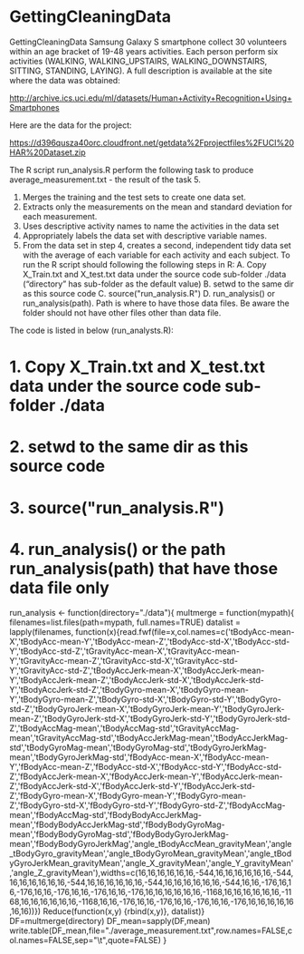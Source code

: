 # GettingCleaningData
GettingCleaningData
Samsung Galaxy S smartphone collect 30 volunteers within an age bracket of 19-48 years activities. Each person perform six activities (WALKING, WALKING_UPSTAIRS, WALKING_DOWNSTAIRS, SITTING, STANDING, LAYING). A full description is available at the site where the data was obtained: 

http://archive.ics.uci.edu/ml/datasets/Human+Activity+Recognition+Using+Smartphones 

Here are the data for the project: 

https://d396qusza40orc.cloudfront.net/getdata%2Fprojectfiles%2FUCI%20HAR%20Dataset.zip 

The R script run_analysis.R perform the following task to produce average_measurement.txt - the result of the task 5.
1.	Merges the training and the test sets to create one data set.
2.	Extracts only the measurements on the mean and standard deviation for each measurement. 
3.	Uses descriptive activity names to name the activities in the data set
4.	Appropriately labels the data set with descriptive variable names. 
5.	From the data set in step 4, creates a second, independent tidy data set with the average of each variable for each activity and each subject.
To run the R script should following the following steps in R:
A.  Copy X_Train.txt and X_test.txt data under the source code sub-folder ./data  (“directory” has sub-folder as the default value)
B. setwd to the same dir as this source code
C. source("run_analysis.R")
D. run_analysis() or run_analysis(path). Path is where to have those data files. Be aware the folder should not have other files other than data file.

The code is listed in below (run_analysts.R):
# 1. Copy X_Train.txt and X_test.txt data under the source code sub-folder ./data
# 2. setwd to the same dir as this source code
# 3. source("run_analysis.R")
# 4. run_analysis() or the path run_analysis(path) that have those data file only
run_analysis <- function(directory="./data"){
    multmerge = function(mypath){
        filenames=list.files(path=mypath, full.names=TRUE)
        datalist = lapply(filenames, function(x){read.fwf(file=x,col.names=c('tBodyAcc-mean-X','tBodyAcc-mean-Y','tBodyAcc-mean-Z','tBodyAcc-std-X','tBodyAcc-std-Y','tBodyAcc-std-Z','tGravityAcc-mean-X','tGravityAcc-mean-Y','tGravityAcc-mean-Z','tGravityAcc-std-X','tGravityAcc-std-Y','tGravityAcc-std-Z','tBodyAccJerk-mean-X','tBodyAccJerk-mean-Y','tBodyAccJerk-mean-Z','tBodyAccJerk-std-X','tBodyAccJerk-std-Y','tBodyAccJerk-std-Z','tBodyGyro-mean-X','tBodyGyro-mean-Y','tBodyGyro-mean-Z','tBodyGyro-std-X','tBodyGyro-std-Y','tBodyGyro-std-Z','tBodyGyroJerk-mean-X','tBodyGyroJerk-mean-Y','tBodyGyroJerk-mean-Z','tBodyGyroJerk-std-X','tBodyGyroJerk-std-Y','tBodyGyroJerk-std-Z','tBodyAccMag-mean','tBodyAccMag-std','tGravityAccMag-mean','tGravityAccMag-std','tBodyAccJerkMag-mean','tBodyAccJerkMag-std','tBodyGyroMag-mean','tBodyGyroMag-std','tBodyGyroJerkMag-mean','tBodyGyroJerkMag-std','fBodyAcc-mean-X','fBodyAcc-mean-Y','fBodyAcc-mean-Z','fBodyAcc-std-X','fBodyAcc-std-Y','fBodyAcc-std-Z','fBodyAccJerk-mean-X','fBodyAccJerk-mean-Y','fBodyAccJerk-mean-Z','fBodyAccJerk-std-X','fBodyAccJerk-std-Y','fBodyAccJerk-std-Z','fBodyGyro-mean-X','fBodyGyro-mean-Y','fBodyGyro-mean-Z','fBodyGyro-std-X','fBodyGyro-std-Y','fBodyGyro-std-Z','fBodyAccMag-mean','fBodyAccMag-std','fBodyBodyAccJerkMag-mean','fBodyBodyAccJerkMag-std','fBodyBodyGyroMag-mean','fBodyBodyGyroMag-std','fBodyBodyGyroJerkMag-mean','fBodyBodyGyroJerkMag','angle_tBodyAccMean_gravityMean','angle_tBodyGyro_gravityMean','angle_tBodyGyroMean_gravityMean','angle_tBodyGyroJerkMean_gravityMean','angle_X_gravityMean','angle_Y_gravityMean','angle_Z_gravityMean'),widths=c(16,16,16,16,16,16,-544,16,16,16,16,16,16,-544,16,16,16,16,16,16,-544,16,16,16,16,16,16,-544,16,16,16,16,16,16,-544,16,16,-176,16,16,-176,16,16,-176,16,16,-176,16,16,-176,16,16,16,16,16,16,-1168,16,16,16,16,16,16,-1168,16,16,16,16,16,16,-1168,16,16,-176,16,16,-176,16,16,-176,16,16,-176,16,16,16,16,16,16,16))})
        Reduce(function(x,y) {rbind(x,y)}, datalist)}
    DF=multmerge(directory)
    DF_mean=sapply(DF,mean)
    write.table(DF_mean,file="./average_measurement.txt",row.names=FALSE,col.names=FALSE,sep="\t",quote=FALSE)
}


